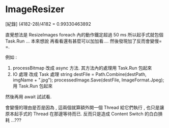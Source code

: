 # ImageResizer

[紀錄]
(4182-28)/4182 = 0.99330463892

直覺想法是 ResizeImages foreach 內的動作鐵定超過 50 ms
所以起手式就包個 Task.Run ...
本來想說 再看看還有甚麼可以加加看....
然後發現加了反而會變慢= =.

例如 :
1. processBitmap 改成 async 方法.
其方法內的處理用 Task.Run 包起來
2. IO 處理 改成 Task 處理
string destFile = Path.Combine(destPath, imgName + ".jpg");
processedImage.Save(destFile, ImageFormat.Jpeg);
用 Task.Run 包起來

然後再用 await 試試看.

會變慢的理由是否是因為 , 這兩個就算額外開一個 Thread 給它們執行 ,
也只是讓原本起手式的 Thread 在那邊等待而已.
反而只是造成 Content Switch 的白白損耗 ...???
